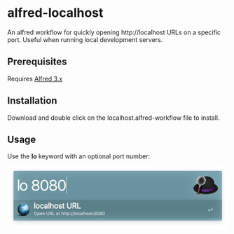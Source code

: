 # alfred-localhost

An alfred workflow for quickly opening http://localhost URLs on a specific port. Useful when running local development servers.

## Prerequisites

Requires [Alfred 3.x](http://www.alfredapp.com)

## Installation

Download and double click on the localhost.alfred-workflow file to install.

## Usage

Use the **lo** keyword with an optional port number:

![lo keyword](screenshots/lo.png)